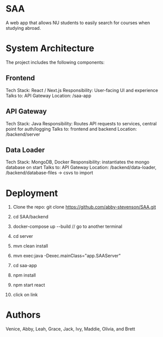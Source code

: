 # SAA
A web app that allows NU students to easily search for courses when studying abroad.

# System Architecture
The project includes the following components:

## Frontend
Tech Stack: React / Next.js
Responsibility: User-facing UI and experience
Talks to: API Gateway
Location: /saa-app

## API Gateway
Tech Stack: Java
Responsibility: Routes API requests to services, central point for auth/logging
Talks to: frontend and backend
Location: /backend/server

## Data Loader
Tech Stack: MongoDB, Docker
Responsibility: instantiates the mongo database on start
Talks to: API Gateway
Location: /backend/data-loader, /backend/database-files -> csvs to import

# Deployment
1. Clone the repo: git clone https://github.com/abby-stevenson/SAA.git
2. cd SAA/backend
3. docker-compose up --build
// go to another terminal


4. cd server
5. mvn clean install
6. mvn exec:java -Dexec.mainClass="app.SAAServer"
7. cd saa-app
8. npm install
9. npm start react
10. click on link

# Authors
Venice, Abby, Leah, Grace, Jack, Ivy, Maddie, Olivia, and Brett

